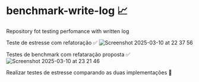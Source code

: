 # benchmark-write-log :chart_with_upwards_trend:
Repository fot testing perfomance with written log

Teste de estresse com refatoração :white_check_mark:
![Screenshot 2025-03-10 at 22 37 56](https://github.com/user-attachments/assets/28625acd-a28f-447d-ba5a-e2a31ab39d0d)

Testes de benchmark com refataração proposta :white_check_mark:
![Screenshot 2025-03-10 at 23 21 46](https://github.com/user-attachments/assets/c2b75e3b-24a1-4d9e-97a4-0bc748cc5eb4)

 

Realizar testes de estresse comparando as duas implementações :construction:
